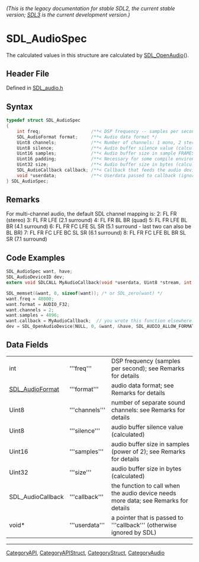 ###### (This is the legacy documentation for stable SDL2, the current stable version; [SDL3](https://wiki.libsdl.org/SDL3/) is the current development version.)
# SDL_AudioSpec

The calculated values in this structure are calculated by [SDL_OpenAudio](SDL_OpenAudio)().

## Header File

Defined in [SDL_audio.h](https://github.com/libsdl-org/SDL/blob/SDL2/include/SDL_audio.h)

## Syntax

```c
typedef struct SDL_AudioSpec
{
    int freq;                   /**< DSP frequency -- samples per second */
    SDL_AudioFormat format;     /**< Audio data format */
    Uint8 channels;             /**< Number of channels: 1 mono, 2 stereo */
    Uint8 silence;              /**< Audio buffer silence value (calculated) */
    Uint16 samples;             /**< Audio buffer size in sample FRAMES (total samples divided by channel count) */
    Uint16 padding;             /**< Necessary for some compile environments */
    Uint32 size;                /**< Audio buffer size in bytes (calculated) */
    SDL_AudioCallback callback; /**< Callback that feeds the audio device (NULL to use SDL_QueueAudio()). */
    void *userdata;             /**< Userdata passed to callback (ignored for NULL callbacks). */
} SDL_AudioSpec;
```

## Remarks

For multi-channel audio, the default SDL channel mapping is: 2: FL FR
(stereo) 3: FL FR LFE (2.1 surround) 4: FL FR BL BR (quad) 5: FL FR LFE BL
BR (4.1 surround) 6: FL FR FC LFE SL SR (5.1 surround - last two can also
be BL BR) 7: FL FR FC LFE BC SL SR (6.1 surround) 8: FL FR FC LFE BL BR SL
SR (7.1 surround)

## Code Examples

```c
SDL_AudioSpec want, have;
SDL_AudioDeviceID dev;
extern void SDLCALL MyAudioCallback(void *userdata, Uint8 *stream, int len);

SDL_memset(&want, 0, sizeof(want)); /* or SDL_zero(want) */
want.freq = 48000;
want.format = AUDIO_F32;
want.channels = 2;
want.samples = 4096;
want.callback = MyAudioCallback;  // you wrote this function elsewhere.
dev = SDL_OpenAudioDevice(NULL, 0, &want, &have, SDL_AUDIO_ALLOW_FORMAT_CHANGE);
```

## Data Fields

|                                    |                |                                                                                     |
| ---------------------------------- | -------------- | ----------------------------------------------------------------------------------- |
| int                                | '''freq'''     | DSP frequency (samples per second); see Remarks for details                         |
| [SDL_AudioFormat](SDL_AudioFormat) | '''format'''   | audio data format; see Remarks for details                                          |
| Uint8                              | '''channels''' | number of separate sound channels: see Remarks for details                          |
| Uint8                              | '''silence'''  | audio buffer silence value (calculated)                                             |
| Uint16                             | '''samples'''  | audio buffer size in samples (power of 2); see Remarks for details                  |
| Uint32                             | '''size'''     | audio buffer size in bytes (calculated)                                             |
| SDL_AudioCallback                  | '''callback''' | the function to call when the audio device needs more data; see Remarks for details |
| void*                              | '''userdata''' | a pointer that is passed to '''callback''' (otherwise ignored by SDL)               |

----
[CategoryAPI](CategoryAPI), [CategoryAPIStruct](CategoryAPIStruct), [CategoryStruct](CategoryStruct), [CategoryAudio](CategoryAudio)


